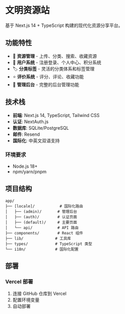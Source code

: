# 文明资源站

基于 Next.js 14 + TypeScript 构建的现代化资源分享平台。

## 功能特性

- 📁 **资源管理** - 上传、分类、搜索、收藏资源
- 👥 **用户系统** - 注册登录、个人中心、积分系统
- 🏷️ **分类标签** - 灵活的分类体系和标签管理
- ⭐ **评价系统** - 评分、评论、收藏功能
- 🔧 **管理后台** - 完整的后台管理功能

## 技术栈

- **前端**: Next.js 14, TypeScript, Tailwind CSS
- **认证**: NextAuth.js
- **数据库**: SQLite/PostgreSQL
- **邮件**: Resend
- **国际化**: 中英文双语支持

### 环境要求
- Node.js 18+
- npm/yarn/pnpm

## 项目结构

```
app/
├── [locale]/           # 国际化路由
│   ├── (admin)/       # 管理后台
│   ├── (auth)/        # 认证页面
│   ├── (default)/     # 主要页面
│   └── api/           # API 路由
├── components/        # React 组件
├── lib/              # 工具库
├── types/            # TypeScript 类型
└── i18n/             # 国际化配置
```

## 部署

### Vercel 部署
1. 连接 GitHub 仓库到 Vercel
2. 配置环境变量
3. 自动部署
